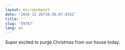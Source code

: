 ```yaml
---
layout: micropubpost
date: '2020-12-26T16:36:07.655Z'
title: ''
slug: '59767'
lang: en
---
```

Super excited to purge Christmas from our house today. 
